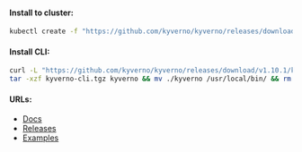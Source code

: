 #### Install to cluster:
```bash
kubectl create -f "https://github.com/kyverno/kyverno/releases/download/v1.10.1/install.yaml"
```

#### Install CLI:
```bash
curl -L "https://github.com/kyverno/kyverno/releases/download/v1.10.1/kyverno-cli_v1.10.1_linux_x86_64.tar.gz" -o kyverno-cli.tgz && \
tar -xzf kyverno-cli.tgz kyverno && mv ./kyverno /usr/local/bin/ && rm -f kyverno-cli.tgz
```

#### URLs:
- [Docs](https://kyverno.io/docs/introduction/)
- [Releases](https://github.com/kyverno/kyverno/releases)
- [Examples](https://github.com/kyverno/policies)
